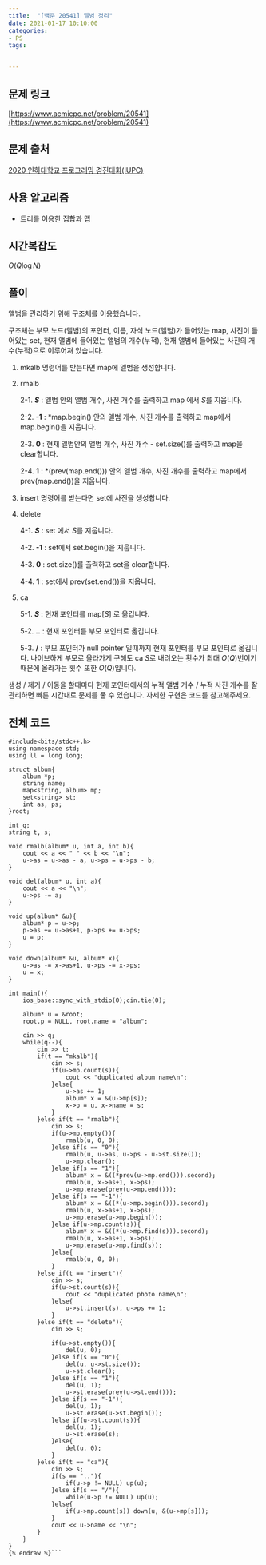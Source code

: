 ```yaml
---
title:  "[백준 20541] 앨범 정리"
date: 2021-01-17 10:10:00
categories: 
- PS
tags:


---
```


## 문제 링크

[https://www.acmicpc.net/problem/20541](https://www.acmicpc.net/problem/20541)

## 문제 출처

[2020 인하대학교 프로그래밍 경진대회(IUPC)](https://www.acmicpc.net/category/detail/2381)

## 사용 알고리즘

- 트리를 이용한 집합과 맵


## 시간복잡도

$O(Q \log N)$

## 풀이

앨범을 관리하기 위해 구조체를 이용했습니다.

구조체는 부모 노드(앨범)의 포인터, 이름, 자식 노드(앨범)가 들어있는 map, 사진이 들어있는 set, 현재 앨범에 들어있는 앨범의 개수(누적), 현재 앨범에 들어있는 사진의 개수(누적)으로 이루어져 있습니다.

1. mkalb 명령어를 받는다면 map에 앨범을 생성합니다.

2. rmalb

   2-1. **$S$** : 앨범 안의 앨범 개수, 사진 개수를 출력하고 map 에서 $S$를 지웁니다.

   2-2. **-1** : *map.begin() 안의 앨범 개수, 사진 개수를 출력하고 map에서 map.begin()을 지웁니다.

   2-3. **0** : 현재 앨범안의 앨범 개수, 사진 개수 - set.size()를 출력하고 map을 clear합니다.

   2-4. **1** : *(prev(map.end())) 안의 앨범 개수, 사진 개수를 출력하고 map에서 prev(map.end())을 지웁니다.

3. insert 명령어를 받는다면 set에 사진을 생성합니다.

4. delete

   4-1. **$S$** : set 에서 $S$를 지웁니다.

   4-2. **-1** : set에서 set.begin()을 지웁니다.

   4-3. **0** : set.size()를 출력하고 set을 clear합니다.

   4-4. **1** : set에서 prev(set.end())을 지웁니다.

5. ca

   5-1. **$S$** : 현재 포인터를 map[$S$] 로 옮깁니다.

   5-2. **..** : 현재 포인터를 부모 포인터로 옮깁니다.

   5-3. **/** : 부모 포인터가 null pointer 일때까지 현재 포인터를 부모 포인터로 옮깁니다. 나이브하게 부모로 올라가게 구해도 ca $S$로 내려오는 횟수가 최대 $O(Q)$번이기 때문에 올라가는 횟수 또한 $O(Q)$입니다.

생성 / 제거 / 이동을 할때마다 현재 포인터에서의 누적 앨범 개수 / 누적 사진 개수를 잘 관리하면 빠른 시간내로 문제를 풀 수 있습니다. 자세한 구현은 코드를 참고해주세요.

## 전체 코드

```cpp{% raw %}
#include<bits/stdc++.h>
using namespace std;
using ll = long long;

struct album{
    album *p;
    string name;
    map<string, album> mp;
    set<string> st;
    int as, ps;
}root;

int q;
string t, s;

void rmalb(album* u, int a, int b){
    cout << a << " " << b << "\n";
    u->as = u->as - a, u->ps = u->ps - b;
}

void del(album* u, int a){
    cout << a << "\n";
    u->ps -= a;
}

void up(album* &u){
    album* p = u->p;
    p->as += u->as+1, p->ps += u->ps;
    u = p;
}

void down(album* &u, album* x){
    u->as -= x->as+1, u->ps -= x->ps;
    u = x;
}

int main(){
    ios_base::sync_with_stdio(0);cin.tie(0);

    album* u = &root;
    root.p = NULL, root.name = "album";

    cin >> q;
    while(q--){
        cin >> t;
        if(t == "mkalb"){
            cin >> s;
            if(u->mp.count(s)){
                cout << "duplicated album name\n";
            }else{
                u->as += 1;
                album* x = &(u->mp[s]);
                x->p = u, x->name = s;
            }
        }else if(t == "rmalb"){
            cin >> s;
            if(u->mp.empty()){
                rmalb(u, 0, 0);
            }else if(s == "0"){
                rmalb(u, u->as, u->ps - u->st.size());
                u->mp.clear();
            }else if(s == "1"){
                album* x = &((*prev(u->mp.end())).second);
                rmalb(u, x->as+1, x->ps);
                u->mp.erase(prev(u->mp.end()));
            }else if(s == "-1"){
                album* x = &((*(u->mp.begin())).second);
                rmalb(u, x->as+1, x->ps);
                u->mp.erase(u->mp.begin());
            }else if(u->mp.count(s)){
                album* x = &((*(u->mp.find(s))).second);
                rmalb(u, x->as+1, x->ps);
                u->mp.erase(u->mp.find(s));
            }else{
                rmalb(u, 0, 0);
            }
        }else if(t == "insert"){
            cin >> s;
            if(u->st.count(s)){
                cout << "duplicated photo name\n";
            }else{
                u->st.insert(s), u->ps += 1;
            }
        }else if(t == "delete"){
            cin >> s;

            if(u->st.empty()){
                del(u, 0);
            }else if(s == "0"){
                del(u, u->st.size());
                u->st.clear();
            }else if(s == "1"){
                del(u, 1);
                u->st.erase(prev(u->st.end()));
            }else if(s == "-1"){
                del(u, 1);
                u->st.erase(u->st.begin());
            }else if(u->st.count(s)){
                del(u, 1);
                u->st.erase(s);
            }else{
                del(u, 0);
            }
        }else if(t == "ca"){
            cin >> s;
            if(s == ".."){
                if(u->p != NULL) up(u);
            }else if(s == "/"){
                while(u->p != NULL) up(u);
            }else{
                if(u->mp.count(s)) down(u, &(u->mp[s]));
            }
            cout << u->name << "\n";
        }
    }
}
{% endraw %}```
```

